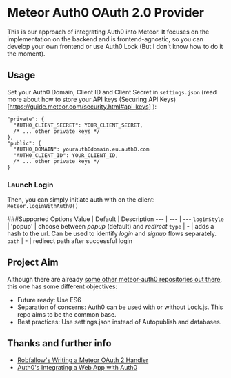 Meteor Auth0 OAuth 2.0 Provider
===============================

This is our approach of integrating Auth0 into Meteor. It focuses on the implementation on the 
backend and is frontend-agnostic, so you can develop your own frontend or use Auth0 Lock (But I don't know how to do it the moment).


## Usage

Set your Auth0 Domain, Client ID and Client Secret in `settings.json` (read more about how to store
your API keys (Securing API Keys)[https://guide.meteor.com/security.html#api-keys] ):

```
"private": {
  "AUTH0_CLIENT_SECRET": YOUR_CLIENT_SECRET,
  /* ... other private keys */
},
"public": {
  "AUTH0_DOMAIN": yourauth0domain.eu.auth0.com
  "AUTH0_CLIENT_ID": YOUR_CLIENT_ID,
  /* ... other private keys */
}
```
### Launch Login
Then, you can simply initiate auth with on the client:
``` Meteor.loginWithAuth0() ```


###Supported Options
Value | Default | Description
--- | --- | ---
`loginStyle` | 'popup' | choose between *popup* (default) and *redirect*
`type` | - | adds a hash to the url. Can be used to identify *login* and *signup* flows separately.
`path` | - | redirect path after successful login 

## Project Aim
Although there are already [some other meteor-auth0 repositories out there](https://github.com/search?utf8=%E2%9C%93&q=meteor+auth0), this one has some different objectives:
- Future ready: Use ES6
- Separation of concerns: Auth0 can be used with or without Lock.js. This repo aims to be the common base.
- Best practices: Use settings.json instead of Autopublish and databases.

## Thanks and further info
- [Robfallow's Writing a Meteor OAuth 2 Handler](http://robfallows.github.io/2015/12/17/writing-an-oauth-2-handler.html)
- [Auth0's Integrating a Web App with Auth0](https://auth0.com/docs/oauth-web-protocol)
